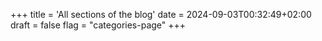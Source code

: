 +++
title = 'All sections of the blog'
date = 2024-09-03T00:32:49+02:00
draft = false
flag = "categories-page"
+++
